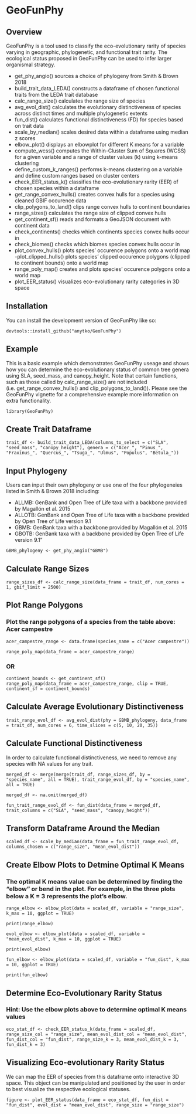 <!-- README.md is generated from README.Rmd. Please edit that file -->

# GeoFunPhy

<!-- badges: start -->
<!-- badges: end -->

## Overview

GeoFunPhy is a tool used to classify the eco-evolutionary rarity of
species varying in geographic, phylogenetic, and functional trait
rarity. The ecological status proposed in GeoFunPhy can be used to infer
larger organismal strategy.

-   get\_phy\_angio() sources a choice of phylogeny from Smith & Brown
    2018
-   build\_trait\_data\_LEDA() constructs a dataframe of chosen
    functional traits from the LEDA trait database
-   calc\_range\_size() calculates the range size of species
-   avg\_evol\_dist() calculates the evolutionary distinctiveness of
    species across distinct times and multiple phylogenetic extents
-   fun\_dist() calculates functional distinctiveness (FD) for species
    based on trait data
-   scale\_by\_median() scales desired data within a dataframe using
    median z scores
-   elbow\_plot() displays an elbowplot for different K means for a
    variable
-   compute\_wcss() computes the Within-Cluster Sum of Squares (WCSS)
    for a given variable and a range of cluster values (k) using k-means
    clustering
-   define\_custom\_k\_ranges() performs k-means clustering on a
    variable and define custom ranges based on cluster centers
-   check\_EER\_status\_k() classifies the eco-evolutionary rarity (EER)
    of chosen species within a dataframe
-   get\_range\_convex\_hulls() creates convex hulls for a species using
    cleaned GBIF occurence data
-   clip\_polygons\_to\_land() clips range convex hulls to continent
    boundaries
-   range\_sizes() calculates the range size of clipped convex hulls
-   get\_continent\_sf() reads and formats a GeoJSON document with
    continent data
-   check\_continents() checks which continents species convex hulls
    occur in
-   check\_biomes() checks which biomes species convex hulls occur in
-   plot\_convex\_hulls() plots species’ occurence polygons onto a world
    map -plot\_clipped\_hulls() plots species’ clipped occurence
    polygons (clipped to continent bounds) onto a world map
-   range\_poly\_map() creates and plots species’ occurence polygons
    onto a world map
-   plot\_EER\_status() visualizes eco-evolutionary rarity categories in
    3D space

## Installation

You can install the development version of GeoFunPhy like so:

    devtools::install_github("anytko/GeoFunPhy")

## Example

This is a basic example which demonstrates GeoFunPhy useage and shows
how you can determine the eco-evolutionary status of common tree genera
using SLA, seed\_mass, and canopy\_height. Note that certain functions,
such as those called by calc\_range\_size() are not included
(i.e. get\_range\_convex\_hulls() and clip\_polygons\_to\_land()).
Please see the GeoFunPhy vignette for a comprehensive example more
information on extra functionality.

    library(GeoFunPhy)

## Create Trait Dataframe

    trait_df <- build_trait_data_LEDA(columns_to_select = c("SLA", "seed_mass", "canopy_height"), genera = c("Acer_", "Pinus_", "Fraxinus_", "Quercus_", "Tsuga_", "Ulmus", "Populus", "Betula_"))

## Input Phylogeny

Users can input their own phylogeny or use one of the four phylogeneies
listed in Smith & Brown 2018 including:

-   ALLMB: GenBank and Open Tree of Life taxa with a backbone provided
    by Magallón et al. 2015
-   ALLOTB: GenBank and Open Tree of Life taxa with a backbone provided
    by Open Tree of Life version 9.1
-   GBMB: GenBank taxa with a backbone provided by Magallón et al. 2015
-   GBOTB: GenBank taxa with a backbone provided by Open Tree of Life
    version 9.1”

<!-- -->

    GBMB_phylogeny <- get_phy_angio("GBMB")

## Calculate Range Sizes

    range_sizes_df <- calc_range_size(data_frame = trait_df, num_cores = 1, gbif_limit = 2500)

## Plot Range Polygons

### Plot the range polygons of a species from the table above: Acer campestre

    acer_campestre_range <- data.frame(species_name = c("Acer campestre"))

    range_poly_map(data_frame = acer_campestre_range)

### OR

    continent_bounds <- get_continent_sf()
    range_poly_map(data_frame = acer_campestre_range, clip = TRUE, continent_sf = continent_bounds)

## Calculate Average Evolutionary Distinctiveness

    trait_range_evol_df <- avg_evol_dist(phy = GBMB_phylogeny, data_frame = trait_df, num_cores = 6, time_slices = c(5, 10, 20, 35))

## Calculate Functional Distinctiveness

In order to calculate functional distinctiveness, we need to remove any
species with NA values for any trait.

    merged_df <- merge(merge(trait_df, range_sizes_df, by = "species_name", all = TRUE), trait_range_evol_df, by = "species_name", all = TRUE)

    merged_df <- na.omit(merged_df)

    fun_trait_range_evol_df <- fun_dist(data_frame = merged_df, trait_columns = c("SLA", "seed_mass", "canopy_height"))

## Transform Dataframe Around the Median

    scaled_df <- scale_by_median(data_frame = fun_trait_range_evol_df, columns_chosen = c("range_size", "mean_evol_dist"))

## Create Elbow Plots to Detmine Optimal K Means

### The optimal K means value can be determined by finding the “elbow” or bend in the plot. For example, in the three plots below a K = 3 represents the plot’s elbow.

    range_elbow <- elbow_plot(data = scaled_df, variable = "range_size", k_max = 10, ggplot = TRUE)

    print(range_elbow)

    evol_elbow <- elbow_plot(data = scaled_df, variable = "mean_evol_dist", k_max = 10, ggplot = TRUE)

    print(evol_elbow)

    fun_elbow <- elbow_plot(data = scaled_df, variable = "fun_dist", k_max = 10, ggplot = TRUE)

    print(fun_elbow)

## Determine Eco-Evolutionary Rarity Status

### Hint: Use the elbow plots above to determine optimal K means values

    eco_stat_df <- check_EER_status_k(data_frame = scaled_df, range_size_col = "range_size", mean_evol_dist_col = "mean_evol_dist", fun_dist_col = "fun_dist", range_size_k = 3, mean_evol_dist_k = 3, fun_dist_k = 3)

## Visualizing Eco-evolutionary Rarity Status

We can map the EER of species from this dataframe onto interactive 3D
space. This object can be manipulated and positioned by the user in
order to best visualize the respective ecological statuses.

    figure <- plot_EER_status(data_frame = eco_stat_df, fun_dist = "fun_dist", evol_dist = "mean_evol_dist", range_size = "range_size")
